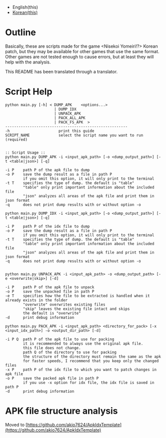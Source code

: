 * English(this)
* [Korean(this)](README.md)

# Outline
Basically, these are scripts made for the game <Nisekoi Yomeiri!?> Korean patch, but they may be available for other games that use the same format. Other games are not tested enough to cause errors, but at least they will help with the analysis.

This README has been translated through a translator.


# Script Help
```
python main.py [-h] < DUMP_APK    <options...>
                      | DUMP_IDX
                      | UNPACK_APK
                      | PACK_ALL_APK
                      | PACK_FS_APK  >
-------------------------------------------------------
-h                      print this guide
SCRIPT_NAME             select the script name you want to run (required)


:: Script Usage ::
python main.py DUMP_APK -i <input_apk_path> [-o <dump_output_path>] [-t <table|json>] [-q]

-i P    path P of the apk file to dump
-o P    save the dump result as a file in path P
        if you omit this option, it will only print to the terminal
-t T    specifies the type of dump. the default is "table"
        "table" only print important information about the included file
        "json" analyzes all areas of the apk file and print them in json format
-q      does not print dump results with or without option -o

python main.py DUMP_IDX -i <input_apk_path> [-o <dump_output_path>] [-t <table|json>] [-q]

-i P    path P of the idx file to dump
-o P    save the dump result as a file in path P
        if you omit this option, it will only print to the terminal
-t T    specifies the type of dump. the default is "table"
        "table" only print important information about the included file
        "json" analyzes all areas of the apk file and print them in json format
-q      does not print dump results with or without option -o


python main.py UNPACK_APK -i <input_apk_path> -o <dump_output_path> [-e <overwrite|skip>] [-d]

-i P    path P of the apk file to unpack
-o P    save the unpacked file in path P
-e T    specifies how the file to be extracted is handled when it already exists in the folder
        "overwrite" overwrites existing files
        "skip" leaves the existing file intact and skips
        the default is "overwrite"
-d      print debug information

python main.py PACK_APK -i <input_apk_path> <directory_for_pack> [-x <input_idx_path>] -o <output_dir_path> [-d]

-i P Q  path P of the apk file to use for packing
        it is recommended to always use the original apk file.
        this file does not change.
        path Q of the directory to use for packing
        the structure of the directory must remain the same as the apk
        for faster speeds, I recommend that you keep only the changed files
-x P    path P of the idx file to which you want to patch changes in apk file
-o P    save the packed apk file in path P
        if you use -x option for idx file, the idx file is saved in path P
-d      print debug information
```

# APK file structure analysis
Moved to [https://github.com/akio7624/ApkIdxTemplate](https://github.com/akio7624/ApkIdxTemplate)